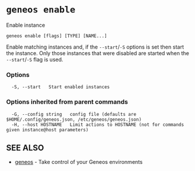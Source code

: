 # `geneos enable`

Enable instance

```text
geneos enable [flags] [TYPE] [NAME...]
```

Enable matching instances and, if the `--start`/`-S` options is set then
start the instance. Only those instances that were disabled are started
when the `--start`/`-S` flag is used.

### Options

```text
  -S, --start   Start enabled instances
```

### Options inherited from parent commands

```text
  -G, --config string   config file (defaults are $HOME/.config/geneos.json, /etc/geneos/geneos.json)
  -H, --host HOSTNAME   Limit actions to HOSTNAME (not for commands given instance@host parameters)
```

## SEE ALSO

* [geneos](geneos.md)	 - Take control of your Geneos environments
